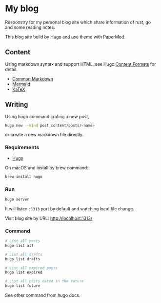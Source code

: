 My blog
==================================

Responstry for my personal blog site which share information of rust, go and some reading notes.

This blog site build by [Hugo](https://gohugo.io) and use theme with [PaperMod](https://adityatelange.github.io/hugo-PaperMod/).

## Content

Using markdown syntax and support HTML, see Hugo [Content Formats](https://gohugo.io/content-management/formats/) for detail.

- [Common Markdown](https://commonmark.org)
- [Mermaid](https://mermaid-js.github.io/)
- [KaTeX](https://katex.org)

## Writing

Using hugo command crating a new post,

```bash
hugo new --kind post content/posts/<name>
```

or create a new markdown file directly.

### Requirements

- [Hugo](https://gohugo.io)

On macOS and install by brew command:

```bash
brew install hugo
```

### Run

```bash
hugo server
```

It will listen `:1313` port by default and watching local file change.

Visit blog site by URL: [http://localhost:1313/](http://localhost:1313/)

### Command

```bash
# List all posts
hugo list all

# List all drafts
hugo list drafts

# List all expired posts
hugo list expired

# List all posts dated in the future
hugo list future
```

See other command from hugo docs.
